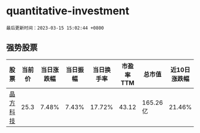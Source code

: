 # quantitative-investment

`最后更新时间：2023-03-15 15:02:44 +0800`

## 强势股票

|股票|当前价|当日涨跌幅|当日振幅|当日换手率|市盈率TTM|总市值|近10日涨跌幅|
|----|----|----|----|----|----|----|----|
|[晶方科技](https://xueqiu.com/S/SH603005)|25.3|7.48%|7.43%|17.72%|43.12|165.26亿|21.46%|
